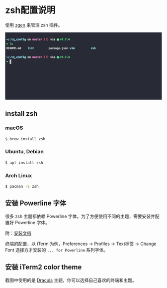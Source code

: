 # zsh配置说明

使用 [zgen](https://github.com/tarjoilija/zgen) 来管理 zsh 插件。

![screenshot](https://github.com/kitian616/config/blob/master/zsh/screenshot.jpg?raw=true)

## install zsh

### macOS

```bash
$ brew install zsh
```

### Ubuntu, Debian

```bash
$ apt install zsh
```

### Arch Linux

```bash
$ pacman -S zsh
```

## 安装 Powerline 字体

很多 zsh 主题都依赖 Powerline 字体，为了方便使用不同的主题，需要安装并配置好 Powerline 字体。

附：[安装文档](https://github.com/powerline/fonts)

终端的配置，以 iTerm 为例，Preferences -> Profiles -> Text标签 -> Change Font 选择方才安装的 `... for Powerline` 系列字体。


## 安装 iTerm2 color theme

截图中使用的是 [Dracula](https://draculatheme.com/) 主题，你可以选择自己喜欢的终端和主题。
